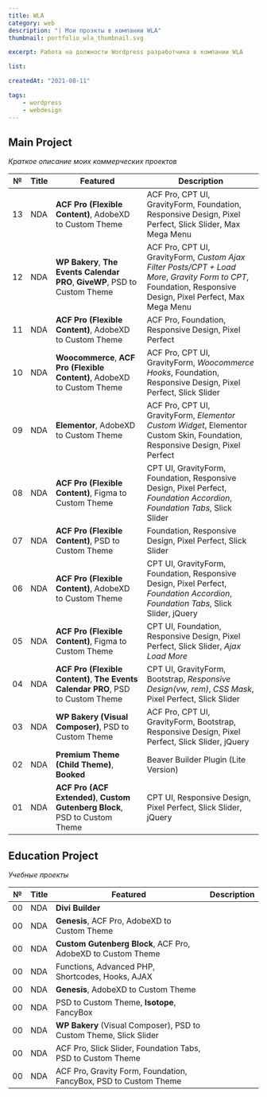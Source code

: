 ```yaml
---
title: WLA
category: web
description: "| Мои проэкты в компании WLA"
thumbnail: portfolio_wla_thumbnail.svg

excerpt: Работа на должности Wordpress разработчика в компании WLA 

list:

createdAt: "2021-08-11"

tags:
    - wordpress
    - webdesign
---
```


## Main Project

*Краткое описание моих коммерческих проектов*

| №  | Title | Featured                                                                               | Description                                                                                                                |
|----|-------|----------------------------------------------------------------------------------------|----------------------------------------------------------------------------------------------------------------------------|
| 13 | NDA   | **ACF Pro (Flexible Content)**, AdobeXD to Custom Theme                          | ACF Pro, CPT UI, GravityForm, Foundation, Responsive Design, Pixel Perfect, Slick Slider, Max Mega Menu
| 12 | NDA   | **WP Bakery**, **The Events Calendar PRO**, **GiveWP**, PSD to Custom Theme      | ACF Pro, CPT UI, GravityForm, *Custom Ajax Filter Posts/CPT + Load More*, *Gravity Form to CPT*, Foundation, Responsive Design, Pixel Perfect, Max Mega Menu
| 11 | NDA   | **ACF Pro (Flexible Content)**, AdobeXD to Custom Theme                          | ACF Pro, Foundation, Responsive Design, Pixel Perfect                                                            |
| 10 | NDA   | **Woocommerce**, **ACF Pro (Flexible Content)**, AdobeXD to Custom Theme         | ACF Pro, CPT UI, GravityForm, *Woocommerce Hooks*, Foundation, Responsive Design, Pixel Perfect, Slick Slider                |
| 09 | NDA   | **Elementor**, AdobeXD to Custom Theme                                           | ACF Pro, CPT UI, GravityForm, *Elementor Custom Widget*, Elementor Custom Skin, Foundation, Responsive Design, Pixel Perfect |
| 08 | NDA   | **ACF Pro (Flexible Content)**, Figma to Custom Theme                            | CPT UI, GravityForm, Foundation, Responsive Design, Pixel Perfect, *Foundation Accordion*, *Foundation Tabs*, Slick Slider     |
| 07 | NDA   | **ACF Pro (Flexible Content)**, PSD to Custom Theme                              | Foundation, Responsive Design, Pixel Perfect, Slick Slider                                                                 |
| 06 | NDA   | **ACF Pro (Flexible Content)**, AdobeXD to Custom Theme                          | CPT UI, GravityForm, Foundation, Responsive Design, Pixel Perfect, *Foundation Accordion*, *Foundation Tabs*, Slick Slider, jQuery |
| 05 | NDA   | **ACF Pro (Flexible Content)**, Figma to Custom Theme                            | CPT UI, Foundation, Responsive Design, Pixel Perfect, Slick Slider, *Ajax Load More*                                        |
| 04 | NDA   | **ACF Pro (Flexible Content)**, **The Events Calendar PRO**, PSD to Custom Theme | CPT UI, GravityForm, Bootstrap, *Responsive Design(vw, rem)*, *CSS Mask*, Pixel Perfect, Slick Slider                       |
| 03 | NDA   | **WP Bakery (Visual Composer)**, PSD to Custom Theme                             | ACF Pro, CPT UI, GravityForm, Bootstrap, Responsive Design, Pixel Perfect, Slick Slider, jQuery                   |
| 02 | NDA   | **Premium Theme (Child Theme)**, **Booked**                                      | Beaver Builder Plugin (Lite Version)                                                                              |
| 01 | NDA   | **ACF Pro (ACF Extended)**, **Custom Gutenberg Block**, PSD to Custom Theme      | CPT UI, Responsive Design, Pixel Perfect, Slick Slider, jQuery                                                    |


## Education Project

*Учебные проекты*

| №  | Title | Featured                                                         | Description |
|----|-------|------------------------------------------------------------------|-------------|
| 00 | NDA   | **Divi Builder**                                                     |             |
| 00 | NDA   | **Genesis**, ACF Pro, AdobeXD to Custom Theme                        |             |
| 00 | NDA   | **Custom Gutenberg Block**, ACF Pro, AdobeXD to Custom Theme         |             |
| 00 | NDA   | Functions, Advanced PHP, Shortcodes, Hooks,	AJAX                |             |
| 00 | NDA   | **Genesis**, AdobeXD to Custom Theme                                 |             |
| 00 | NDA   | PSD to Custom Theme, **Isotope**, FancyBox                           |             |
| 00 | NDA   | **WP Bakery** (Visual Composer), PSD to Custom Theme, Slick Slider   |             |             
| 00 | NDA   | ACF Pro, Slick Slider, Foundation Tabs, PSD to Custom Theme      |             |             
| 00 | NDA   | ACF Pro, Gravity Form, Foundation, FancyBox, PSD to Custom Theme |             |

